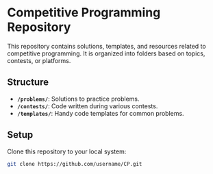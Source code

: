 # Competitive Programming Repository

This repository contains solutions, templates, and resources related to competitive programming. It is organized into folders based on topics, contests, or platforms.

## Structure
- **`/problems/`**: Solutions to practice problems.
- **`/contests/`**: Code written during various contests.
- **`/templates/`**: Handy code templates for common problems.
## Setup
Clone this repository to your local system:
```bash
git clone https://github.com/username/CP.git

